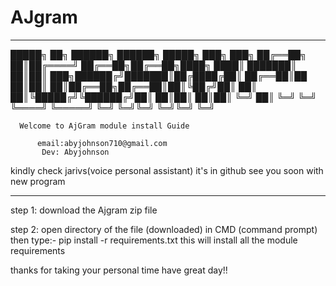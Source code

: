 # AJgram
_______________________________________________________________

 █████╗      ██╗ ██████╗ ██████╗  █████╗ ███╗   ███╗
██╔══██╗     ██║██╔════╝ ██╔══██╗██╔══██╗████╗ ████║
███████║     ██║██║  ███╗██████╔╝███████║██╔████╔██║
██╔══██║██   ██║██║   ██║██╔══██╗██╔══██║██║╚██╔╝██║
██║  ██║╚█████╔╝╚██████╔╝██║  ██║██║  ██║██║ ╚═╝ ██║
╚═╝  ╚═╝ ╚════╝  ╚═════╝ ╚═╝  ╚═╝╚═╝  ╚═╝╚═╝     ╚═╝
                                                    
      Welcome to AjGram module install Guide

          email:abyjohnson710@gmail.com
           Dev: Abyjohnson

kindly check jarivs(voice personal assistant) it's in github
           see you soon with new program
_______________________________________________________________

step 1:
 	download the Ajgram zip file

step 2:
	open directory of the file (downloaded) in CMD (command prompt) then 
	type:-    pip install -r requirements.txt 
	this will install all the module requirements

thanks for taking your personal time have great day!! 	
